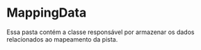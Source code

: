 # MappingData
Essa pasta contém a classe responsável por armazenar os dados relacionados ao mapeamento da pista.